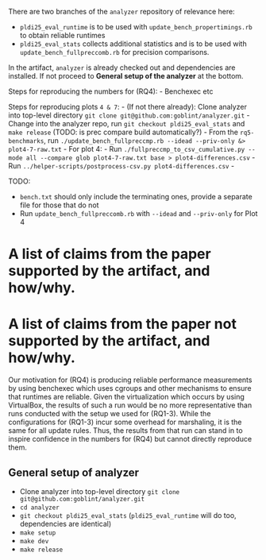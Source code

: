 There are two branches of the `analyzer` repository of relevance here:

- `pldi25_eval_runtime` is to be used with `update_bench_propertimings.rb` to obtain reliable runtimes
- `pldi25_eval_stats` collects additional statistics and is to be used with `update_bench_fullpreccomb.rb` for precision comparisons.


In the artifact, `analyzer` is already checked out and dependencies are installed. If not proceed to **General setup of the analyzer** at the bottom.


Steps for reproducing the numbers for (RQ4):
    - Benchexec etc


Steps for reproducing plots `4 & 7`:
    - (If not there already): Clone analyzer into top-level directory `git clone git@github.com:goblint/analyzer.git`
    - Change into the analyzer repo, run `git checkout pldi25_eval_stats` and `make release`   (TODO: is prec compare build automatically?)
    - From the `rq5-benchmarks`, run `./update_bench_fullpreccmp.rb --idead --priv-only &> plot4-7-raw.txt`
    - For plot 4:
        - Run `./fullpreccmp_to_csv_cumulative.py --mode all --compare glob plot4-7-raw.txt base > plot4-differences.csv`
        - Run `../helper-scripts/postprocess-csv.py plot4-differences.csv`
        -




TODO:
- `bench.txt` should only include the terminating ones, provide a separate file for those that do not
- Run `update_bench_fullpreccomb.rb` with `--idead` and `--priv-only` for Plot 4



# A list of claims from the paper supported by the artifact, and how/why.



# A list of claims from the paper not supported by the artifact, and how/why.

Our motivation for (RQ4) is producing reliable performance measurements by using benchexec which uses cgroups and other mechanisms to ensure that runtimes are reliable.
Given the virtualization which occurs by using VirtualBox, the results of such a run would be no more representative than runs conducted with the setup we used for (RQ1-3).
While the configurations for (RQ1-3) incur some overhead for marshaling, it is the same for all update rules.
Thus, the results from that run can stand in to inspire confidence in the numbers for (RQ4) but cannot directly reproduce them.


## General setup of analyzer

- Clone analyzer into top-level directory `git clone git@github.com:goblint/analyzer.git`
- `cd analyzer`
- `git checkout pldi25_eval_stats` (`pldi25_eval_runtime` will do too, dependencies are identical)
- `make setup`
- `make dev`
- `make release`
